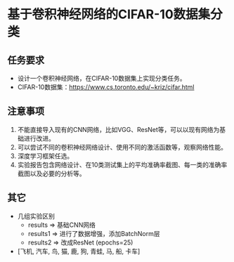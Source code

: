 # 基于卷积神经网络的CIFAR-10数据集分类

## 任务要求
- 设计一个卷积神经网络，在CIFAR-10数据集上实现分类任务。
- CIFAR-10数据集：https://www.cs.toronto.edu/~kriz/cifar.html

## 注意事项
1. 不能直接导入现有的CNN网络，比如VGG、ResNet等，可以以现有网络为基础进行改进。
2. 可以尝试不同的卷积神经网络设计、使用不同的激活函数等，观察网络性能。
3. 深度学习框架任选。
4. 实验报告包含网络设计、在10类测试集上的平均准确率截图、每一类的准确率截图以及必要的分析等。

## 其它
- 几组实验区别
  - results => 基础CNN网络
  - results1 => 进行了数据增强，添加BatchNorm层
  - results2 => 改成ResNet (epochs=25)
- [飞机, 汽车, 鸟, 猫, 鹿, 狗, 青蛙, 马, 船, 卡车]